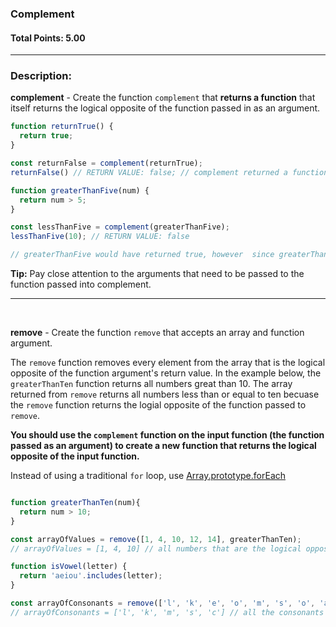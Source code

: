 ### Complement

#### Total Points: 5.00

<hr>

### Description:


**complement** - Create the function `complement` that  **returns a function** that itself returns the logical opposite of the function passed in as an argument.

```js
function returnTrue() {
  return true;
}

const returnFalse = complement(returnTrue);
returnFalse() // RETURN VALUE: false; // complement returned a function that returns the logical opposite of the function passed to complement.
```

```js
function greaterThanFive(num) {
  return num > 5;
}

const lessThanFive = complement(greaterThanFive);
lessThanFive(10); // RETURN VALUE: false 

// greaterThanFive would have returned true, however  since greaterThanFive was passed into complement, the function returned from complement returns the logical opposite of greaterThanFive.
```

**Tip:** Pay close attention to the arguments that need to be passed to the function passed into complement.

<hr>
<br>

**remove** - Create the function `remove` that accepts an array and function argument.  

The `remove` function removes every element from the array that is the logical opposite of the function argument's return value. In the example below, the `greaterThanTen` function returns all numbers great than 10. The array returned from `remove` returns all numbers less than or equal to ten becuase the `remove` function returns the logial opposite of the function passed to `remove`.

**You should use the `complement` function on the input function (the function passed as an argument) to create a new function that returns the logical opposite of the input function.**

Instead of using a traditional `for` loop, use [Array.prototype.forEach](https://developer.mozilla.org/en-US/docs/Web/JavaScript/Reference/Global_Objects/Array/forEach)

```js

function greaterThanTen(num){
  return num > 10;
}

const arrayOfValues = remove([1, 4, 10, 12, 14], greaterThanTen);
// arrayOfValues = [1, 4, 10] // all numbers that are the logical opposite of the greaterThanTen function (numbers less than 10).

function isVowel(letter) {
  return 'aeiou'.includes(letter);
}

const arrayOfConsonants = remove(['l', 'k', 'e', 'o', 'm', 's', 'o', 'a', 'c'], isVowel);
// arrayOfConsonants = ['l', 'k', 'm', 's', 'c'] // all the consonants were returned since they are the logical opposite of the isVowel function.


```
